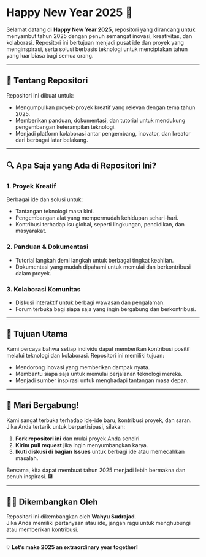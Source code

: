 # Happy New Year 2025 🎉  

Selamat datang di **Happy New Year 2025**, repositori yang dirancang untuk menyambut tahun 2025 dengan penuh semangat inovasi, kreativitas, dan kolaborasi. Repositori ini bertujuan menjadi pusat ide dan proyek yang menginspirasi, serta solusi berbasis teknologi untuk menciptakan tahun yang luar biasa bagi semua orang.  

---

## 📌 Tentang Repositori  
Repositori ini dibuat untuk:  
- Mengumpulkan proyek-proyek kreatif yang relevan dengan tema tahun 2025.  
- Memberikan panduan, dokumentasi, dan tutorial untuk mendukung pengembangan keterampilan teknologi.  
- Menjadi platform kolaborasi antar pengembang, inovator, dan kreator dari berbagai latar belakang.  

---

## 🔍 Apa Saja yang Ada di Repositori Ini?  

### 1. Proyek Kreatif  
Berbagai ide dan solusi untuk:  
- Tantangan teknologi masa kini.  
- Pengembangan alat yang mempermudah kehidupan sehari-hari.  
- Kontribusi terhadap isu global, seperti lingkungan, pendidikan, dan masyarakat.  

### 2. Panduan & Dokumentasi  
- Tutorial langkah demi langkah untuk berbagai tingkat keahlian.  
- Dokumentasi yang mudah dipahami untuk memulai dan berkontribusi dalam proyek.  

### 3. Kolaborasi Komunitas  
- Diskusi interaktif untuk berbagi wawasan dan pengalaman.  
- Forum terbuka bagi siapa saja yang ingin bergabung dan berkontribusi.  

---

## 🎯 Tujuan Utama  
Kami percaya bahwa setiap individu dapat memberikan kontribusi positif melalui teknologi dan kolaborasi. Repositori ini memiliki tujuan:  
- Mendorong inovasi yang memberikan dampak nyata.  
- Membantu siapa saja untuk memulai perjalanan teknologi mereka.  
- Menjadi sumber inspirasi untuk menghadapi tantangan masa depan.  

---

## 🚀 Mari Bergabung!  
Kami sangat terbuka terhadap ide-ide baru, kontribusi proyek, dan saran. Jika Anda tertarik untuk berpartisipasi, silakan:  
1. **Fork repositori ini** dan mulai proyek Anda sendiri.  
2. **Kirim pull request** jika ingin menyumbangkan karya.  
3. **Ikuti diskusi di bagian Issues** untuk berbagi ide atau memecahkan masalah.  

Bersama, kita dapat membuat tahun 2025 menjadi lebih bermakna dan penuh inspirasi. 🎆  

---

## 👨‍💻 Dikembangkan Oleh  
Repositori ini dikembangkan oleh **Wahyu Sudrajad**.  
Jika Anda memiliki pertanyaan atau ide, jangan ragu untuk menghubungi atau memberikan kontribusi.  

---

💡 **Let’s make 2025 an extraordinary year together!**  
